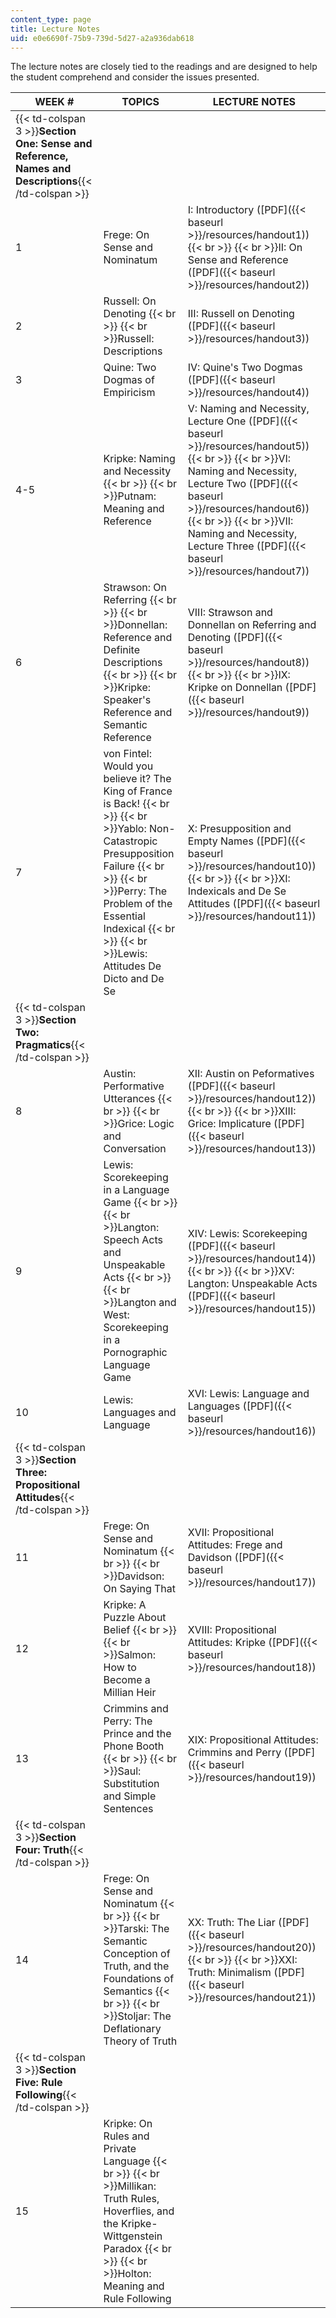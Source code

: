 ```yaml
---
content_type: page
title: Lecture Notes
uid: e0e6690f-75b9-739d-5d27-a2a936dab618
---
```


The lecture notes are closely tied to the readings and are designed to help the student comprehend and consider the issues presented.

| WEEK # | TOPICS | LECTURE NOTES |
| --- | --- | --- |
| {{< td-colspan 3 >}}**Section One: Sense and Reference, Names and Descriptions**{{< /td-colspan >}} |||
| 1 | Frege: On Sense and Nominatum | I: Introductory ([PDF]({{< baseurl >}}/resources/handout1))  {{< br >}}  {{< br >}}II: On Sense and Reference ([PDF]({{< baseurl >}}/resources/handout2)) |
| 2 | Russell: On Denoting  {{< br >}}  {{< br >}}Russell: Descriptions | III: Russell on Denoting ([PDF]({{< baseurl >}}/resources/handout3)) |
| 3 | Quine: Two Dogmas of Empiricism | IV: Quine's Two Dogmas ([PDF]({{< baseurl >}}/resources/handout4)) |
| 4-5 | Kripke: Naming and Necessity  {{< br >}}  {{< br >}}Putnam: Meaning and Reference | V: Naming and Necessity, Lecture One ([PDF]({{< baseurl >}}/resources/handout5))  {{< br >}}  {{< br >}}VI: Naming and Necessity, Lecture Two ([PDF]({{< baseurl >}}/resources/handout6))  {{< br >}}  {{< br >}}VII: Naming and Necessity, Lecture Three ([PDF]({{< baseurl >}}/resources/handout7)) |
| 6 | Strawson: On Referring  {{< br >}}  {{< br >}}Donnellan: Reference and Definite Descriptions  {{< br >}}  {{< br >}}Kripke: Speaker's Reference and Semantic Reference | VIII: Strawson and Donnellan on Referring and Denoting ([PDF]({{< baseurl >}}/resources/handout8))  {{< br >}}  {{< br >}}IX: Kripke on Donnellan ([PDF]({{< baseurl >}}/resources/handout9)) |
| 7 | von Fintel: Would you believe it? The King of France is Back!  {{< br >}}  {{< br >}}Yablo: Non-Catastropic Presupposition Failure  {{< br >}}  {{< br >}}Perry: The Problem of the Essential Indexical  {{< br >}}  {{< br >}}Lewis: Attitudes De Dicto and De Se | X: Presupposition and Empty Names ([PDF]({{< baseurl >}}/resources/handout10))  {{< br >}}  {{< br >}}XI: Indexicals and De Se Attitudes ([PDF]({{< baseurl >}}/resources/handout11)) |
| {{< td-colspan 3 >}}**Section Two: Pragmatics**{{< /td-colspan >}} |||
| 8 | Austin: Performative Utterances  {{< br >}}  {{< br >}}Grice: Logic and Conversation | XII: Austin on Peformatives ([PDF]({{< baseurl >}}/resources/handout12))  {{< br >}}  {{< br >}}XIII: Grice: Implicature ([PDF]({{< baseurl >}}/resources/handout13)) |
| 9 | Lewis: Scorekeeping in a Language Game  {{< br >}}  {{< br >}}Langton: Speech Acts and Unspeakable Acts  {{< br >}}  {{< br >}}Langton and West: Scorekeeping in a Pornographic Language Game | XIV: Lewis: Scorekeeping ([PDF]({{< baseurl >}}/resources/handout14))  {{< br >}}  {{< br >}}XV: Langton: Unspeakable Acts ([PDF]({{< baseurl >}}/resources/handout15)) |
| 10 | Lewis: Languages and Language | XVI: Lewis: Language and Languages ([PDF]({{< baseurl >}}/resources/handout16)) |
| {{< td-colspan 3 >}}**Section Three: Propositional Attitudes**{{< /td-colspan >}} |||
| 11 | Frege: On Sense and Nominatum  {{< br >}}  {{< br >}}Davidson: On Saying That | XVII: Propositional Attitudes: Frege and Davidson ([PDF]({{< baseurl >}}/resources/handout17)) |
| 12 | Kripke: A Puzzle About Belief  {{< br >}}  {{< br >}}Salmon: How to Become a Millian Heir | XVIII: Propositional Attitudes: Kripke ([PDF]({{< baseurl >}}/resources/handout18)) |
| 13 | Crimmins and Perry: The Prince and the Phone Booth  {{< br >}}  {{< br >}}Saul: Substitution and Simple Sentences | XIX: Propositional Attitudes: Crimmins and Perry ([PDF]({{< baseurl >}}/resources/handout19)) |
| {{< td-colspan 3 >}}**Section Four: Truth**{{< /td-colspan >}} |||
| 14 | Frege: On Sense and Nominatum  {{< br >}}  {{< br >}}Tarski: The Semantic Conception of Truth, and the Foundations of Semantics  {{< br >}}  {{< br >}}Stoljar: The Deflationary Theory of Truth | XX: Truth: The Liar ([PDF]({{< baseurl >}}/resources/handout20))  {{< br >}}  {{< br >}}XXI: Truth: Minimalism ([PDF]({{< baseurl >}}/resources/handout21)) |
| {{< td-colspan 3 >}}**Section Five: Rule Following**{{< /td-colspan >}} |||
| 15 | Kripke: On Rules and Private Language  {{< br >}}  {{< br >}}Millikan: Truth Rules, Hoverflies, and the Kripke-Wittgenstein Paradox  {{< br >}}  {{< br >}}Holton: Meaning and Rule Following |
